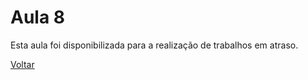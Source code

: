 # Aula 8

Esta aula foi disponibilizada para a realização de trabalhos em atraso. 

[Voltar](../README.md)